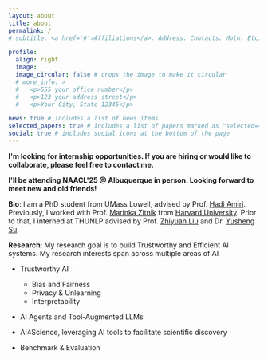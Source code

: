 ```yaml
---
layout: about
title: about
permalink: /
# subtitle: <a href='#'>Affiliations</a>. Address. Contacts. Moto. Etc.

profile:
  align: right
  image: 
  image_circular: false # crops the image to make it circular
  # more_info: >
  #   <p>555 your office number</p>
  #   <p>123 your address street</p>
  #   <p>Your City, State 12345</p>

news: true # includes a list of news items
selected_papers: true # includes a list of papers marked as "selected={true}"
social: true # includes social icons at the bottom of the page
---
```

**I'm looking for internship opportunities. If you are hiring or would like to collaborate, please feel free to contact me.**

**I'll be attending NAACL'25 @ Albuquerque in person. Looking forward to meet new and old friends!**

**Bio**: I am a PhD student from UMass Lowell, advised by Prof. [Hadi Amiri](https://www.cs.uml.edu/~hadi/index.html). Previously, I worked with Prof. [Marinka Zitnik](https://scholar.google.com/citations?user=YtUDgPIAAAAJ) from [Harvard University](https://hms.harvard.edu/). Prior to that, I interned at THUNLP advised by Prof. [Zhiyuan Liu](https://scholar.google.com/citations?user=dT0v5u0AAAAJ&hl=en) and Dr. [Yusheng Su](https://yushengsu-thu.github.io/).


**Research**: My research goal is to build Trustworthy and Efficient AI systems. My research interests span across multiple areas of AI

- Trustworthy AI
  - Bias and Fairness
  - Privacy & Unlearning
  - Interpretability

- AI Agents and Tool-Augmented LLMs
- AI4Science, leveraging AI tools to facilitate scientific discovery
- Benchmark & Evaluation


